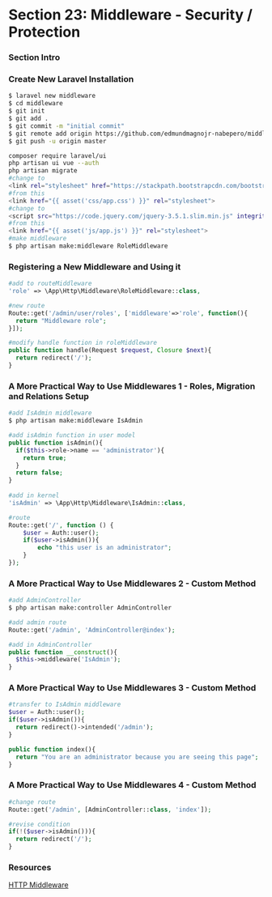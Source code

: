 # Section 23: Middleware - Security / Protection

### Section Intro

### Create New Laravel Installation
```bash
$ laravel new middleware
$ cd middleware
$ git init
$ git add .
$ git commit -m "initial commit"
$ git remote add origin https://github.com/edmundmagnojr-nabepero/middleware.git
$ git push -u origin master

composer require laravel/ui
php artisan ui vue --auth
php artisan migrate
#change to
<link rel="stylesheet" href="https://stackpath.bootstrapcdn.com/bootstrap/4.5.0/css/bootstrap.min.css" integrity="sha384-9aIt2nRpC12Uk9gS9baDl411NQApFmC26EwAOH8WgZl5MYYxFfc+NcPb1dKGj7Sk" crossorigin="anonymous">
#from this
<link href="{{ asset('css/app.css') }}" rel="stylesheet">
#change to
<script src="https://code.jquery.com/jquery-3.5.1.slim.min.js" integrity="sha384-DfXdz2htPH0lsSSs5nCTpuj/zy4C+OGpamoFVy38MVBnE+IbbVYUew+OrCXaRkfj" crossorigin="anonymous"></script>
#from this
<link href="{{ asset('js/app.js') }}" rel="stylesheet">
#make middleware
$ php artisan make:middleware RoleMiddleware
```
### Registering a New Middleware and Using it
```php
#add to routeMiddleware
'role' => \App\Http\Middleware\RoleMiddleware::class,

#new route
Route::get('/admin/user/roles', ['middleware'=>'role', function(){
  return "Middleware role";
}]);

#modify handle function in roleMiddleware
public function handle(Request $request, Closure $next){
  return redirect('/');
}
```

### A More Practical Way to Use Middlewares 1 - Roles, Migration and Relations Setup
```bash
#add IsAdmin middleware
$ php artisan make:middleware IsAdmin
```
```php
#add isAdmin function in user model
public function isAdmin(){
  if($this->role->name == 'administrator'){
    return true;
  }
  return false;
}
    
#add in kernel
'isAdmin' => \App\Http\Middleware\IsAdmin::class,

#route
Route::get('/', function () {
    $user = Auth::user();
    if($user->isAdmin()){
        echo "this user is an administrator";
    }
});
```

### A More Practical Way to Use Middlewares 2 - Custom Method
```bash
#add AdminController
$ php artisan make:controller AdminController
```
```php
#add admin route
Route::get('/admin', 'AdminController@index');

#add in AdminController
public function __construct(){
  $this->middleware('IsAdmin');
}
```

### A More Practical Way to Use Middlewares 3 - Custom Method
```php
#transfer to IsAdmin middleware
$user = Auth::user();
if($user->isAdmin()){
  return redirect()->intended('/admin');
}

public function index(){
  return "You are an administrator because you are seeing this page";
}
```
### A More Practical Way to Use Middlewares 4 - Custom Method
```php
#change route
Route::get('/admin', [AdminController::class, 'index']);

#revise condition
if(!($user->isAdmin())){
  return redirect('/');
}
```
### Resources
[HTTP Middleware](https://laravel.com/docs/5.2/middleware)
